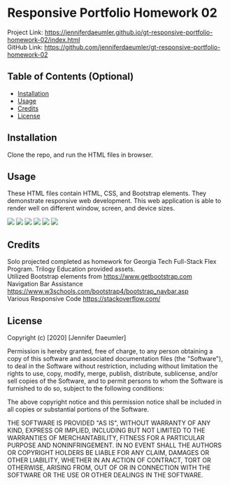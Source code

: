 # Responsive Portfolio Homework 02
Project Link: https://jenniferdaeumler.github.io/gt-responsive-portfolio-homework-02/index.html<br>
GitHub Link: https://github.com/jenniferdaeumler/gt-responsive-portfolio-homework-02 <br>

## Table of Contents (Optional)

* [Installation](#installation)
* [Usage](#usage)
* [Credits](#credits)
* [License](#license)


## Installation

Clone the repo, and run the HTML files in browser. 


## Usage 
These HTML files contain HTML, CSS, and Bootstrap elements. They demonstrate responsive web development.  This web application is able to render well on different window, screen, and device sizes.  

<img src="https://i.imgur.com/ctkdzLg.png?2"/>
<img src="https://i.imgur.com/o3OiuYc.png?1"/>
<img src="https://i.imgur.com/EVfj3Uh.png?"/>
<img src="https://i.imgur.com/g4lnipv.png?1"/>
<img src="https://i.imgur.com/C8gOZ19.png?1"/>
<img src="https://i.imgur.com/ZiaD8Tp.png?1"/>





## Credits
Solo projected completed as homework for Georgia Tech Full-Stack Flex Program. Trilogy Education provided assets. <br>
Utilized Bootstrap elements from https://www.getbootstrap.com<br>
Navigation Bar Assistance https://www.w3schools.com/bootstrap4/bootstrap_navbar.asp <br>
Various Responsive Code https://stackoverflow.com/


## License

Copyright (c) [2020] [Jennifer Daeumler]

Permission is hereby granted, free of charge, to any person obtaining a copy of this software and associated documentation files (the "Software"), to deal in the Software without restriction, including without limitation the rights to use, copy, modify, merge, publish, distribute, sublicense, and/or sell copies of the Software, and to permit persons to whom the Software is furnished to do so, subject to the following conditions:

The above copyright notice and this permission notice shall be included in all copies or substantial portions of the Software.

THE SOFTWARE IS PROVIDED "AS IS", WITHOUT WARRANTY OF ANY KIND, EXPRESS OR IMPLIED, INCLUDING BUT NOT LIMITED TO THE WARRANTIES OF MERCHANTABILITY, FITNESS FOR A PARTICULAR PURPOSE AND NONINFRINGEMENT. IN NO EVENT SHALL THE AUTHORS OR COPYRIGHT HOLDERS BE LIABLE FOR ANY CLAIM, DAMAGES OR OTHER LIABILITY, WHETHER IN AN ACTION OF CONTRACT, TORT OR OTHERWISE, ARISING FROM, OUT OF OR IN CONNECTION WITH THE SOFTWARE OR THE USE OR OTHER DEALINGS IN THE SOFTWARE.

